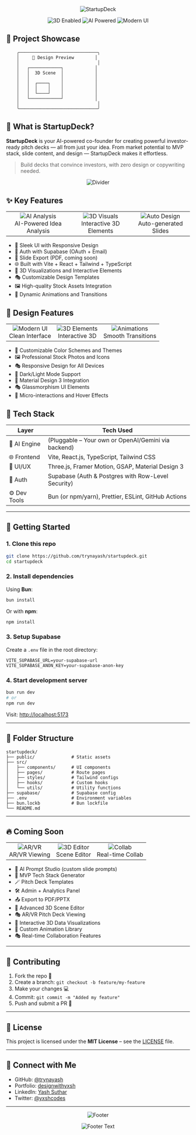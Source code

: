 <div align="center">
  <img src="https://readme-typing-svg.herokuapp.com?font=Fira+Code&weight=500&size=40&pause=1000&color=2E9AFE&center=true&vCenter=true&random=false&width=600&height=100&lines=🚀+StartupDeck;AI-Powered+Pitch+Deck+Generator" alt="StartupDeck" />
</div>

<p align="center">
  <img src="https://img.shields.io/badge/3D-Enabled-2E9AFE?style=for-the-badge&logo=three.js&logoColor=white" alt="3D Enabled">
  <img src="https://img.shields.io/badge/AI-Powered-2E9AFE?style=for-the-badge&logo=openai&logoColor=white" alt="AI Powered">
  <img src="https://img.shields.io/badge/Modern-UI-2E9AFE?style=for-the-badge&logo=react&logoColor=white" alt="Modern UI">
</p>


## 🎯 Project Showcase

```ascii
    ╭──────────────────────────────╮
    │     🎨 Design Preview        │
    │                              │
    │   ┌────────────┐            │
    │   │  3D Scene  │            │
    │   │            │            │
    │   │  ┌────┐    │            │
    │   │  │    │    │            │
    │   │  └────┘    │            │
    │   └────────────┘            │
    │                              │
    ╰──────────────────────────────╯
```

## 🧠 What is StartupDeck?

**StartupDeck** is your AI-powered co-founder for creating powerful investor-ready pitch decks — all from just your idea. From market potential to MVP stack, slide content, and design — StartupDeck makes it effortless.

> Build decks that convince investors, with zero design or copywriting needed.

<div align="center">
  <img src="https://raw.githubusercontent.com/trinib/trinib/main/.images/divider.svg" alt="Divider" />
</div>

## ✨ Key Features

<div align="center">
  <table>
    <tr>
      <td align="center">
        <img src="https://img.shields.io/badge/AI%20Analysis-2E9AFE?style=for-the-badge" alt="AI Analysis">
        <br>AI-Powered Idea Analysis
      </td>
      <td align="center">
        <img src="https://img.shields.io/badge/3D%20Visuals-2E9AFE?style=for-the-badge" alt="3D Visuals">
        <br>Interactive 3D Elements
      </td>
      <td align="center">
        <img src="https://img.shields.io/badge/Auto%20Design-2E9AFE?style=for-the-badge" alt="Auto Design">
        <br>Auto-generated Slides
      </td>
    </tr>
  </table>
</div>

- 🎨 Sleek UI with Responsive Design
- 🔐 Auth with Supabase (OAuth + Email)
- 📄 Slide Export (PDF, coming soon)
- 🌐 Built with Vite + React + Tailwind + TypeScript
- 🎯 3D Visualizations and Interactive Elements
- 🎭 Customizable Design Templates
- 🖼️ High-quality Stock Assets Integration
- 🎪 Dynamic Animations and Transitions

## 🎨 Design Features

<div align="center">
  <table>
    <tr>
      <td align="center">
        <img src="https://img.shields.io/badge/Modern%20UI-2E9AFE?style=for-the-badge" alt="Modern UI">
        <br>Clean Interface
      </td>
      <td align="center">
        <img src="https://img.shields.io/badge/3D%20Elements-2E9AFE?style=for-the-badge" alt="3D Elements">
        <br>Interactive 3D
      </td>
      <td align="center">
        <img src="https://img.shields.io/badge/Animations-2E9AFE?style=for-the-badge" alt="Animations">
        <br>Smooth Transitions
      </td>
    </tr>
  </table>
</div>

- 🎨 Customizable Color Schemes and Themes
- 🖼️ Professional Stock Photos and Icons
- 🎭 Responsive Design for All Devices
- 🎪 Dark/Light Mode Support
- 🎨 Material Design 3 Integration
- 🎭 Glassmorphism UI Elements
- 🎪 Micro-interactions and Hover Effects

## 🔧 Tech Stack

| Layer         | Tech Used                                                |
|---------------|----------------------------------------------------------|
| 🧠 AI Engine   | (Pluggable – Your own or OpenAI/Gemini via backend)      |
| 🌐 Frontend   | Vite, React.js, TypeScript, Tailwind CSS                 |
| 🎨 UI/UX      | Three.js, Framer Motion, GSAP, Material Design 3         |
| 🔐 Auth       | Supabase (Auth & Postgres with Row-Level Security)       |
| ⚙️ Dev Tools  | Bun (or npm/yarn), Prettier, ESLint, GitHub Actions     |

---

## 🚀 Getting Started

### 1. Clone this repo
```bash
git clone https://github.com/trynayash/startupdeck.git
cd startupdeck
```

### 2. Install dependencies
Using **Bun**:
```bash
bun install
```
Or with **npm**:
```bash
npm install
```

### 3. Setup Supabase
Create a `.env` file in the root directory:
```env
VITE_SUPABASE_URL=your-supabase-url
VITE_SUPABASE_ANON_KEY=your-supabase-anon-key
```

### 4. Start development server
```bash
bun run dev
# or
npm run dev
```

Visit: [http://localhost:5173](http://localhost:5173)

---

## 🧩 Folder Structure

```
startupdeck/
├── public/              # Static assets
├── src/
│   ├── components/      # UI components
│   ├── pages/           # Route pages
│   ├── styles/          # Tailwind configs
│   ├── hooks/           # Custom hooks
│   └── utils/           # Utility functions
├── supabase/            # Supabase config
├── .env                 # Environment variables
├── bun.lockb            # Bun lockfile
└── README.md
```

---

## 🔥 Coming Soon

<div align="center">
  <table>
    <tr>
      <td align="center">
        <img src="https://img.shields.io/badge/AR/VR-2E9AFE?style=for-the-badge" alt="AR/VR">
        <br>AR/VR Viewing
      </td>
      <td align="center">
        <img src="https://img.shields.io/badge/3D%20Editor-2E9AFE?style=for-the-badge" alt="3D Editor">
        <br>Scene Editor
      </td>
      <td align="center">
        <img src="https://img.shields.io/badge/Collab-2E9AFE?style=for-the-badge" alt="Collab">
        <br>Real-time Collab
      </td>
    </tr>
  </table>
</div>

- 🎯 AI Prompt Studio (custom slide prompts)
- 🧠 MVP Tech Stack Generator
- 🪄 Pitch Deck Templates
- 🛠 Admin + Analytics Panel
- 📤 Export to PDF/PPTX
- 🎨 Advanced 3D Scene Editor
- 🎭 AR/VR Pitch Deck Viewing
- 🎪 Interactive 3D Data Visualizations
- 🎨 Custom Animation Library
- 🎭 Real-time Collaboration Features

---

## 🙌 Contributing

1. Fork the repo 🍴  
2. Create a branch: `git checkout -b feature/my-feature`  
3. Make your changes 💻  
4. Commit: `git commit -m "Added my feature"`  
5. Push and submit a PR 🚀

---

## 📄 License

This project is licensed under the **MIT License** – see the [LICENSE](LICENSE) file.

---

## 💬 Connect with Me

- GitHub: [@trynayash](https://github.com/trynayash)
- Portfolio: [designwithyxsh](https://github.com/trynayash)
- LinkedIn: [Yash Suthar](https://linkedin.com/in/yxshcodes)
- Twitter: [@yxshcodes](https://twitter.com/yxshcodes)

---

<div align="center">
  <img src="https://raw.githubusercontent.com/trinib/trinib/main/.images/footer.svg" alt="Footer" />
</div>

<p align="center">
  <img src="https://readme-typing-svg.herokuapp.com?font=Fira+Code&weight=500&size=20&pause=1000&color=2E9AFE&center=true&vCenter=true&random=false&width=600&height=50&lines=💼+Built+by+Yash+Suthar;Turning+startup+ideas+into+powerful+investor+decks+with+AI" alt="Footer Text" />
</p>

